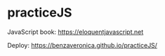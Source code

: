 # practiceJS

JavaScript book: https://eloquentjavascript.net

Deploy: https://benzaveronica.github.io/practiceJS/
